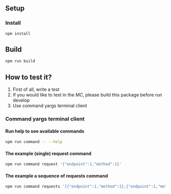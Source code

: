 ## Setup

### Install

```bash
npm install
```

## Build

```bash
npm run build
```


## How to test it?

1. First of all, write a test
2. If you would like to test in the *MC*, please build this package before run develop
3. Use command yargs terminal client

### Command yargs terminal client

#### Run help to see available commands

```bash
npm run command -- --help
```

#### The example (single) request command

```bash
npm run command request '{"endpoint":1,"method":1}'
```

#### The example a sequence of requests command

```bash
npm run command requests '[{"endpoint":1,"method":1},{"endpoint":1,"method":1}]'
```
